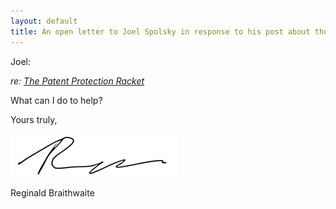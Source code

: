 ```yaml
---
layout: default
title: An open letter to Joel Spolsky in response to his post about the Patent Protection Racket
---
```


Joel:

*re: [The Patent Protection Racket](http://www.joelonsoftware.com/items/2013/04/02.html)*  
  

What can I do to help?


Yours truly,  
  
  

![(signed)](/assets/images/signature.png)

Reginald Braithwaite
